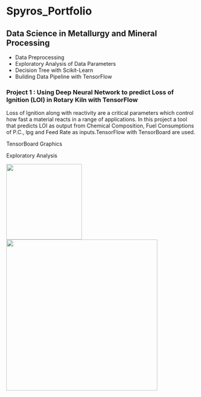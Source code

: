 
# Spyros_Portfolio

## Data Science in Metallurgy and Mineral Processing
* Data Preprocessing
* Exploratory Analysis of Data Parameters
* Decision Tree with Scikit-Learn
* Building Data Pipeline with TensorFlow

### Project 1 : Using Deep Neural Network to predict Loss of Ignition (LOI) in Rotary Kiln with TensorFlow 
  Loss of Ignition along with reactivity are a critical parameters which control how fast a material reacts in a range of applications.
  In this project   a tool that predicts LOI as output  from Chemical Composition, Fuel Consumptions of P.C., lpg and Feed Rate as inputs.TensorFlow with TensorBoard are used.  

TensorBoard Graphics
 
 
 
Exploratory Analysis    

 


<p float="left">
  <img src='https://github.com/spyrgalaz/DNN_RK/blob/main/metallurgy/DNN_RK_LOSS.PNG' width=200 /> 
  <img src='https://github.com/spyrgalaz/DNN_RK/blob/main/metallurgy/plot8.png' width=400 />
</p>



